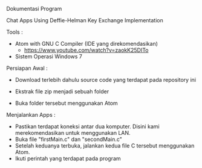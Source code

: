 Dokumentasi Program

<bold>Chat Apps Using Deffie-Helman Key Exchange Implementation</bold>

Tools :
- Atom with GNU C Compiler (IDE yang direkomendasikan)
  - https://www.youtube.com/watch?v=zaokK25DITo
- Sistem Operasi Windows 7
  
Persiapan Awal :
- Download terlebih dahulu source code yang terdapat pada repository ini

- Ekstrak file zip menjadi sebuah folder
- Buka folder tersebut menggunakan Atom



Menjalankan Apps :
- Pastikan terdapat koneksi antar dua komputer. Disini kami merekomendasikan untuk menggunakan LAN.
- Buka file "firstMain.c" dan "secondMain.c"
- Setelah keduanya terbuka, jalankan kedua file C tersebut menggunakan Atom.
- Ikuti perintah yang terdapat pada program

